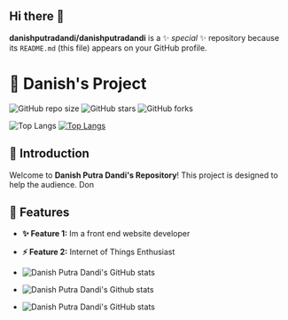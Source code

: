 ## Hi there 👋


**danishputradandi/danishputradandi** is a ✨ _special_ ✨ repository because its `README.md` (this file) appears on your GitHub profile.
# 🌟 Danish's Project 

![GitHub repo size](https://img.shields.io/github/repo-size/danishputradandi/repo-name)
![GitHub stars](https://img.shields.io/github/stars/danishputradandi/repo-name?style=social)
![GitHub forks](https://img.shields.io/github/forks/danishputradandi/repo-name?style=social)

![Top Langs](https://github-readme-stats.vercel.app/api/top-langs/?username=danishputradandi&hide_progress=true)
[![Top Langs](https://github-readme-stats.vercel.app/api/top-langs/?username=danishputradandi&layout=donut-vertical)](https://github.com/danishputradandi/github-readme-stats)

## 🚀 Introduction
Welcome to **Danish Putra Dandi's Repository**! This project is designed to help the audience. Don
## 🎨 Features
- **✨ Feature 1:** Im a front end website developer
- **⚡ Feature 2:** Internet of Things Enthusiast
  

- ![Danish Putra Dandi's GitHub stats](https://github-readme-stats.vercel.app/api?username=danishputradandi&show_icons=true&theme=radical)
- ![Danish Putra Dandi's Github stats](https://github-readme-stats.vercel.app/api?username=danishputradandi&hide=contribs,prs)
- ![Danish Putra Dandi's GitHub stats](https://github-readme-stats.vercel.app/api?username=danishputradandi&show=reviews,discussions_started,discussions_answered,prs_merged,prs_merged_percentage)

